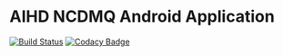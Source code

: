 # AIHD NCDMQ Android Application

[![Build Status](https://travis-ci.org/RodneyOnyi/AIHD-Android-App.png?branch=master)](https://travis-ci.org/RodneyOnyi/AIHD-Android-App)
[![Codacy Badge](https://api.codacy.com/project/badge/Grade/b987e49c039f4c7ba78daa7b0f972db1)](https://www.codacy.com/app/RodneyOnyi/AIHD-Android-App?utm_source=github.com&amp;utm_medium=referral&amp;utm_content=RodneyOnyi/AIHD-Android-App&amp;utm_campaign=Badge_Grade)
